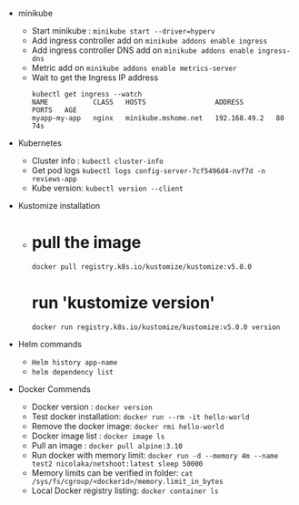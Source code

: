 
* minikube
  - Start minikube : ```minikube start --driver=hyperv```
  - Add ingress controller add on ```minikube addons enable ingress```
  - Add ingress controller DNS add on ```minikube addons enable ingress-dns```
  - Metric add on ```minikube addons enable metrics-server```
  - Wait to get the Ingress IP address
    ```
    kubectl get ingress --watch
    NAME           CLASS   HOSTS                 ADDRESS        PORTS   AGE
    myapp-my-app   nginx   minikube.mshome.net   192.168.49.2   80      74s
    ```


* Kubernetes
  - Cluster info : ```kubectl cluster-info```
  - Get pod logs ```kubectl logs config-server-7cf5496d4-nvf7d -n reviews-app```  
  - Kube version: ```kubectl version --client```

* Kustomize installation
  - # pull the image
    ```docker pull registry.k8s.io/kustomize/kustomize:v5.0.0```

    # run 'kustomize version'
    ```docker run registry.k8s.io/kustomize/kustomize:v5.0.0 version```   


* Helm commands
   -  ```Helm history app-name```
   -  ```helm dependency list```

* Docker Commends
   - Docker version    : ```docker version```
   - Test docker installation: ```docker run --rm -it hello-world```
   - Remove the docker image: ```docker rmi hello-world```
   - Docker image list : ```docker image ls```
   - Pull an image     : ```docker pull alpine:3.10``` 
   - Run docker with memory limit: ```docker run -d --memory 4m --name test2 nicolaka/netshoot:latest sleep 50000```
   - Memory limits can be verified in folder: ```cat /sys/fs/cgroup/<dockerid>/memory.limit_in_bytes```
   - Local Docker registry listing: ```docker container ls```


